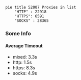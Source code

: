 
```mermaid
pie title 52007 Proxies in list
    "HTTP" : 22918
    "HTTPS": 6591
    "SOCKS" : 28365
```

### Some Info
#### Average Timeout

- mixed: 3.3s
- http: 1.5s
- https: 8.3s
- socks: 4.9s